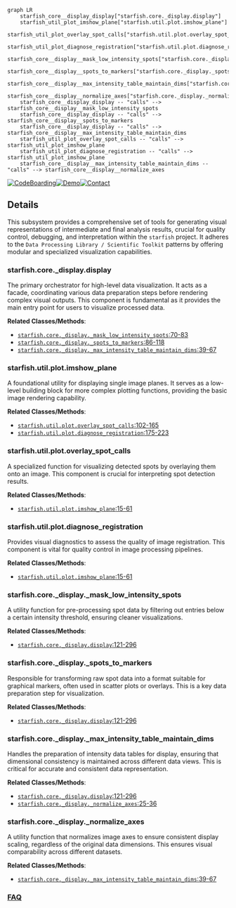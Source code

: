 ```mermaid
graph LR
    starfish_core__display_display["starfish.core._display.display"]
    starfish_util_plot_imshow_plane["starfish.util.plot.imshow_plane"]
    starfish_util_plot_overlay_spot_calls["starfish.util.plot.overlay_spot_calls"]
    starfish_util_plot_diagnose_registration["starfish.util.plot.diagnose_registration"]
    starfish_core__display__mask_low_intensity_spots["starfish.core._display._mask_low_intensity_spots"]
    starfish_core__display__spots_to_markers["starfish.core._display._spots_to_markers"]
    starfish_core__display__max_intensity_table_maintain_dims["starfish.core._display._max_intensity_table_maintain_dims"]
    starfish_core__display__normalize_axes["starfish.core._display._normalize_axes"]
    starfish_core__display_display -- "calls" --> starfish_core__display__mask_low_intensity_spots
    starfish_core__display_display -- "calls" --> starfish_core__display__spots_to_markers
    starfish_core__display_display -- "calls" --> starfish_core__display__max_intensity_table_maintain_dims
    starfish_util_plot_overlay_spot_calls -- "calls" --> starfish_util_plot_imshow_plane
    starfish_util_plot_diagnose_registration -- "calls" --> starfish_util_plot_imshow_plane
    starfish_core__display__max_intensity_table_maintain_dims -- "calls" --> starfish_core__display__normalize_axes
```

[![CodeBoarding](https://img.shields.io/badge/Generated%20by-CodeBoarding-9cf?style=flat-square)](https://github.com/CodeBoarding/GeneratedOnBoardings)[![Demo](https://img.shields.io/badge/Try%20our-Demo-blue?style=flat-square)](https://www.codeboarding.org/demo)[![Contact](https://img.shields.io/badge/Contact%20us%20-%20contact@codeboarding.org-lightgrey?style=flat-square)](mailto:contact@codeboarding.org)

## Details

This subsystem provides a comprehensive set of tools for generating visual representations of intermediate and final analysis results, crucial for quality control, debugging, and interpretation within the `starfish` project. It adheres to the `Data Processing Library / Scientific Toolkit` patterns by offering modular and specialized visualization capabilities.

### starfish.core._display.display
The primary orchestrator for high-level data visualization. It acts as a facade, coordinating various data preparation steps before rendering complex visual outputs. This component is fundamental as it provides the main entry point for users to visualize processed data.


**Related Classes/Methods**:

- <a href="https://github.com/spacetx/starfish/blob/master/starfish/core/_display.py#L70-L83" target="_blank" rel="noopener noreferrer">`starfish.core._display._mask_low_intensity_spots`:70-83</a>
- <a href="https://github.com/spacetx/starfish/blob/master/starfish/core/_display.py#L86-L118" target="_blank" rel="noopener noreferrer">`starfish.core._display._spots_to_markers`:86-118</a>
- <a href="https://github.com/spacetx/starfish/blob/master/starfish/core/_display.py#L39-L67" target="_blank" rel="noopener noreferrer">`starfish.core._display._max_intensity_table_maintain_dims`:39-67</a>


### starfish.util.plot.imshow_plane
A foundational utility for displaying single image planes. It serves as a low-level building block for more complex plotting functions, providing the basic image rendering capability.


**Related Classes/Methods**:

- <a href="https://github.com/spacetx/starfish/blob/master/starfish/util/plot.py#L102-L165" target="_blank" rel="noopener noreferrer">`starfish.util.plot.overlay_spot_calls`:102-165</a>
- <a href="https://github.com/spacetx/starfish/blob/master/starfish/util/plot.py#L175-L223" target="_blank" rel="noopener noreferrer">`starfish.util.plot.diagnose_registration`:175-223</a>


### starfish.util.plot.overlay_spot_calls
A specialized function for visualizing detected spots by overlaying them onto an image. This component is crucial for interpreting spot detection results.


**Related Classes/Methods**:

- <a href="https://github.com/spacetx/starfish/blob/master/starfish/util/plot.py#L15-L61" target="_blank" rel="noopener noreferrer">`starfish.util.plot.imshow_plane`:15-61</a>


### starfish.util.plot.diagnose_registration
Provides visual diagnostics to assess the quality of image registration. This component is vital for quality control in image processing pipelines.


**Related Classes/Methods**:

- <a href="https://github.com/spacetx/starfish/blob/master/starfish/util/plot.py#L15-L61" target="_blank" rel="noopener noreferrer">`starfish.util.plot.imshow_plane`:15-61</a>


### starfish.core._display._mask_low_intensity_spots
A utility function for pre-processing spot data by filtering out entries below a certain intensity threshold, ensuring cleaner visualizations.


**Related Classes/Methods**:

- <a href="https://github.com/spacetx/starfish/blob/master/starfish/core/_display.py#L121-L296" target="_blank" rel="noopener noreferrer">`starfish.core._display.display`:121-296</a>


### starfish.core._display._spots_to_markers
Responsible for transforming raw spot data into a format suitable for graphical markers, often used in scatter plots or overlays. This is a key data preparation step for visualization.


**Related Classes/Methods**:

- <a href="https://github.com/spacetx/starfish/blob/master/starfish/core/_display.py#L121-L296" target="_blank" rel="noopener noreferrer">`starfish.core._display.display`:121-296</a>


### starfish.core._display._max_intensity_table_maintain_dims
Handles the preparation of intensity data tables for display, ensuring that dimensional consistency is maintained across different data views. This is critical for accurate and consistent data representation.


**Related Classes/Methods**:

- <a href="https://github.com/spacetx/starfish/blob/master/starfish/core/_display.py#L121-L296" target="_blank" rel="noopener noreferrer">`starfish.core._display.display`:121-296</a>
- <a href="https://github.com/spacetx/starfish/blob/master/starfish/core/_display.py#L25-L36" target="_blank" rel="noopener noreferrer">`starfish.core._display._normalize_axes`:25-36</a>


### starfish.core._display._normalize_axes
A utility function that normalizes image axes to ensure consistent display scaling, regardless of the original data dimensions. This ensures visual comparability across different datasets.


**Related Classes/Methods**:

- <a href="https://github.com/spacetx/starfish/blob/master/starfish/core/_display.py#L39-L67" target="_blank" rel="noopener noreferrer">`starfish.core._display._max_intensity_table_maintain_dims`:39-67</a>




### [FAQ](https://github.com/CodeBoarding/GeneratedOnBoardings/tree/main?tab=readme-ov-file#faq)